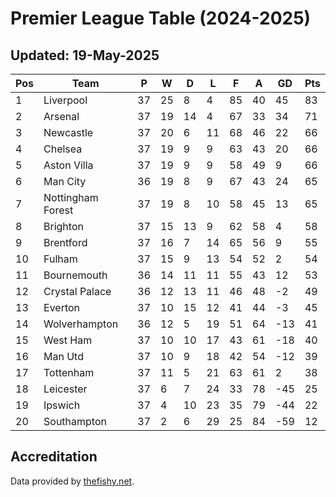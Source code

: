 # Premier League Table (2024-2025)
## Updated: 19-May-2025

| Pos | Team | P | W | D | L | F | A | GD | Pts |
| --- | --- | --- | --- | --- | --- | --- | --- | --- | --- |
| 1 | Liverpool | 37 | 25 | 8 | 4 | 85 | 40 | 45 | 83 |
| 2 | Arsenal | 37 | 19 | 14 | 4 | 67 | 33 | 34 | 71 |
| 3 | Newcastle | 37 | 20 | 6 | 11 | 68 | 46 | 22 | 66 |
| 4 | Chelsea | 37 | 19 | 9 | 9 | 63 | 43 | 20 | 66 |
| 5 | Aston Villa | 37 | 19 | 9 | 9 | 58 | 49 | 9 | 66 |
| 6 | Man City | 36 | 19 | 8 | 9 | 67 | 43 | 24 | 65 |
| 7 | Nottingham Forest | 37 | 19 | 8 | 10 | 58 | 45 | 13 | 65 |
| 8 | Brighton | 37 | 15 | 13 | 9 | 62 | 58 | 4 | 58 |
| 9 | Brentford | 37 | 16 | 7 | 14 | 65 | 56 | 9 | 55 |
| 10 | Fulham | 37 | 15 | 9 | 13 | 54 | 52 | 2 | 54 |
| 11 | Bournemouth | 36 | 14 | 11 | 11 | 55 | 43 | 12 | 53 |
| 12 | Crystal Palace | 36 | 12 | 13 | 11 | 46 | 48 | -2 | 49 |
| 13 | Everton | 37 | 10 | 15 | 12 | 41 | 44 | -3 | 45 |
| 14 | Wolverhampton | 36 | 12 | 5 | 19 | 51 | 64 | -13 | 41 |
| 15 | West Ham | 37 | 10 | 10 | 17 | 43 | 61 | -18 | 40 |
| 16 | Man Utd | 37 | 10 | 9 | 18 | 42 | 54 | -12 | 39 |
| 17 | Tottenham | 37 | 11 | 5 | 21 | 63 | 61 | 2 | 38 |
| 18 | Leicester | 37 | 6 | 7 | 24 | 33 | 78 | -45 | 25 |
| 19 | Ipswich | 37 | 4 | 10 | 23 | 35 | 79 | -44 | 22 |
| 20 | Southampton | 37 | 2 | 6 | 29 | 25 | 84 | -59 | 12 |

## Accreditation 

Data provided by [thefishy.net](https://www.thefishy.net/).